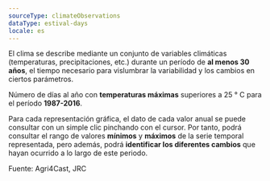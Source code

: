 ```yaml
---
sourceType: climateObservations
dataType: estival-days
locale: es
---
```

El clima se describe mediante un conjunto de variables climáticas (temperaturas, precipitaciones, etc.) durante un período de **al menos 30 años**, el tiempo necesario para vislumbrar la variabilidad y los cambios en ciertos parámetros.

Número de días al año con **temperaturas máximas** superiores a 25 ° C para el
período **1987-2016**.

Para cada representación gráfica, el dato de cada valor anual se puede consultar con un simple clic pinchando con el cursor. Por tanto, podrá consultar el rango de valores **mínimos** y **máximos** de la serie temporal representada, pero además, podrá **identificar los diferentes cambios** que hayan ocurrido a lo largo de este periodo. 

Fuente: Agri4Cast, JRC
